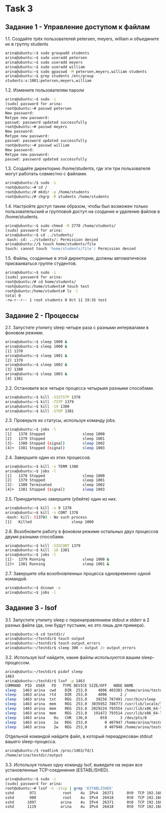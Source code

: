# Task 3

## Задание 1 - Управление доступом к файлам
1.1. Создайте трёх пользователей petersen, meyers, william и объедините их в группу students
```bash
arina@ubuntu:~$ sudo groupadd students
arina@ubuntu:~$ sudo useradd petersen
arina@ubuntu:~$ sudo useradd meyers
arina@ubuntu:~$ sudo useradd william
arina@ubuntu:~$ sudo gpasswd -M petersen,meyers,william students
arina@ubuntu:~$ grep students /etc/group
students:x:1001:petersen,meyers,william
```
 
1.2. Измените пользователям пароли
```bash
arina@ubuntu:~$ sudo -i
[sudo] password for arina:
root@ubuntu:~# passwd petersen
New password:
Retype new password:
passwd: password updated successfully
root@ubuntu:~# passwd meyers
New password:
Retype new password:
passwd: password updated successfully
root@ubuntu:~# passwd william
New password:
Retype new password:
passwd: password updated successfully
```
1.3. Создайте директорию /home/students, где эти три пользователя могут работать совместно с файлами.
```bash
arina@ubuntu:/$ sudo -i
root@ubuntu:~# cd /
root@ubuntu:/# mkdir -p /home/students
root@ubuntu:/# chgrp -R students /home/students
```
1.4. Настройте доступ таким образом, чтобы был возможен только пользовательский и групповой доступ на создание и удаление файлов в /home/students.
```bash
arina@ubuntu:~$ sudo chmod -R 2770 /home/students/
[sudo] password for arina:
arina@ubuntu:~$ cd ../students/
-bash: cd: ../students/: Permission denied
arina@ubuntu://$ touch home/students/file
touch: cannot touch 'home/students/file': Permission denied
```
1.5. Файлы, созданные в этой директории, должны автоматически присваиваться группе студентов.
```bash
arina@ubuntu:~$ sudo -i
[sudo] password for arina:
root@ubuntu:/# cd home/students/
root@ubuntu:/home/students# touch test
root@ubuntu:/home/students# ls -l
total 0
-rw-r--r-- 1 root students 0 Oct 11 19:35 test
```
## Задание 2 - Процессы
2.1. Запустите утилиту sleep четыре раза с разными интервалами в фоновом режиме.
```bash
arina@ubuntu:~$ sleep 1000 &
arina@ubuntu:~$ sleep 1000 &
[1] 1378
arina@ubuntu:~$ sleep 1001 &
[2] 1379
arina@ubuntu:~$ sleep 1002 &
[3] 1380
arina@ubuntu:~$ sleep 1003 &
[4] 1381
```
2.2. Остановите все четыре процесса четырьмя разными способами.
```bash
arina@ubuntu:~$ kill -SIGTSTP 1378
arina@ubuntu:~$ kill -TSTP 1379
arina@ubuntu:~$ kill -19 1380
arina@ubuntu:~$ kill -STOP 1381
```
2.3. Проверьте их статусы, используя команду jobs.
```bash
arina@ubuntu:~$ jobs -l
[1]   1378 Stopped                 sleep 1000
[2]   1379 Stopped                 sleep 1001
[3]-  1380 Stopped (signal)        sleep 1002
[4]+  1381 Stopped (signal)        sleep 1003
```
2.4. Завершите один из этих процессов.
```bash
arina@ubuntu:~$ kill -s TERM 1380
arina@ubuntu:~$ jobs -l
[1]   1378 Stopped                 sleep 1000
[2]   1379 Stopped                 sleep 1001
[3]-  1380 Terminated              sleep 1002
[4]+  1381 Stopped (signal)        sleep 1003
```
2.5. Принудительно завершите (убейте) один из них.
```bash
arina@ubuntu:~$ kill -n 9 1378
arina@ubuntu:~$ kill -s CONT 1378
-bash: kill: (1378) - No such process
[1]   Killed                  sleep 1000
```
 2.6. Возобновите работу в фоновом режиме остальных двух процессов двумя разными способами.
```bash
arina@ubuntu:~$ kill -SIGCONT 1379
arina@ubuntu:~$ kill -18 1381
arina@ubuntu:~$ jobs -l
[1]-  1379 Running                 sleep 1000 &
[2]+  1381 Running                 sleep 1001 &
```
2.7. Завершите оба возобновленных процесса одновременно одной командой.
```bash
arina@ubuntu:~$ disown -a
arina@ubuntu:~$ jobs -l
```
## Задание 3 - lsof
3.1. Запустите утилиту sleep с перенаправлением stdout и stderr в 2 разных файла (да, они будут пустыми, но это лишь для примера).
```bash
arina@ubuntu:~$ cd testdir/
arina@ubuntu:~/testdir$ touch output
arina@ubuntu:~/testdir$ touch output_errors
arina@ubuntu:~/testdir$ sleep 300 > output 2> output_errors
```
3.2. Используя lsof найдите, какие файлы используются вашим sleep-процессом. 
```bash
arina@ubuntu:~/testdir$ pidof sleep
1463
arina@ubuntu:~/testdir$ lsof -p 1463
COMMAND  PID  USER   FD   TYPE DEVICE SIZE/OFF   NODE NAME
sleep   1463 arina  cwd    DIR  253,0     4096 403383 /home/arina/testdir
sleep   1463 arina  rtd    DIR  253,0     4096      2 /
sleep   1463 arina  txt    REG  253,0    39256 787491 /usr/bin/sleep
sleep   1463 arina  mem    REG  253,0  3035952 786773 /usr/lib/locale/locale-archive
sleep   1463 arina  mem    REG  253,0  2029224 793554 /usr/lib/x86_64-linux-gnu/libc-2.31.so
sleep   1463 arina  mem    REG  253,0   191472 793514 /usr/lib/x86_64-linux-gnu/ld-2.31.so
sleep   1463 arina    0u   CHR  136,0      0t0      3 /dev/pts/0
sleep   1463 arina    1w   REG  253,0        0 407947 /home/arina/testdir/output
sleep   1463 arina    2w   REG  253,0        0 407948 /home/arina/testdir/output_errors
```

Отдельной командой найдите файл, в который переадресован stdout вашего sleep-процесса.
```bash
arina@ubuntu:/$ readlink /proc/1463/fd/1
/home/arina/testdir/output
```
3.3. Используя только одну команду lsof, выведите на экран все установленные TCP-соединения (ESTABLISHED).
```bash
arina@ubuntu:~$ sudo -i
[sudo] password for arina:
root@ubuntu:~# lsof -n -itcp | grep 'ESTABLISHED'
sshd       971            root    4u  IPv4  26371      0t0  TCP 192.168.56.102:ssh->192.168.56.1:63134 (ESTABLISHED)
sshd       980            root    4u  IPv4  26418      0t0  TCP 192.168.56.102:ssh->192.168.56.1:63135 (ESTABLISHED)
sshd      1097           arina    4u  IPv4  26371      0t0  TCP 192.168.56.102:ssh->192.168.56.1:63134 (ESTABLISHED)
sshd      1119           arina    4u  IPv4  26418      0t0  TCP 192.168.56.102:ssh->192.168.56.1:63135 (ESTABLISHED)
```
